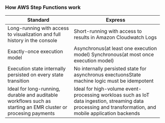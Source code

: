 ### How AWS Step Functions work

| Standard | Express|
| -------- | ------ |
| Long-running with access to visualization and full history in the console| Short-running with access to results in Amazon Cloudwatch Logs|
| Exactly-once execution model | Asynchronus(at least one execution model) Synchronous(at most once execution model)|
| Execution state internally persisted on every state transition | No internally persisted state for asynchronus exectuonsState machine logic must be idempotent | 
| Ideal for long-running, durable and auditable workflows such as starting an EMR cluster or procesing payments | Ideal for high-volume event-processing workloas such as IoT data ingestion, streaming data processing and transformation, and mobile application backends|


